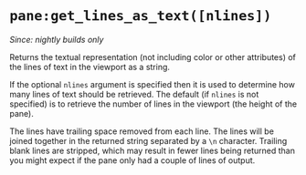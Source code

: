 # `pane:get_lines_as_text([nlines])`

*Since: nightly builds only*

Returns the textual representation (not including color or other attributes) of
the lines of text in the viewport as a string.

If the optional `nlines` argument is specified then it is used to determine how
many lines of text should be retrieved.  The default (if `nlines` is not specified)
is to retrieve the number of lines in the viewport (the height of the pane).

The lines have trailing space removed from each line.  The lines will be
joined together in the returned string separated by a `\n` character.
Trailing blank lines are stripped, which may result in fewer lines being
returned than you might expect if the pane only had a couple of lines
of output.

